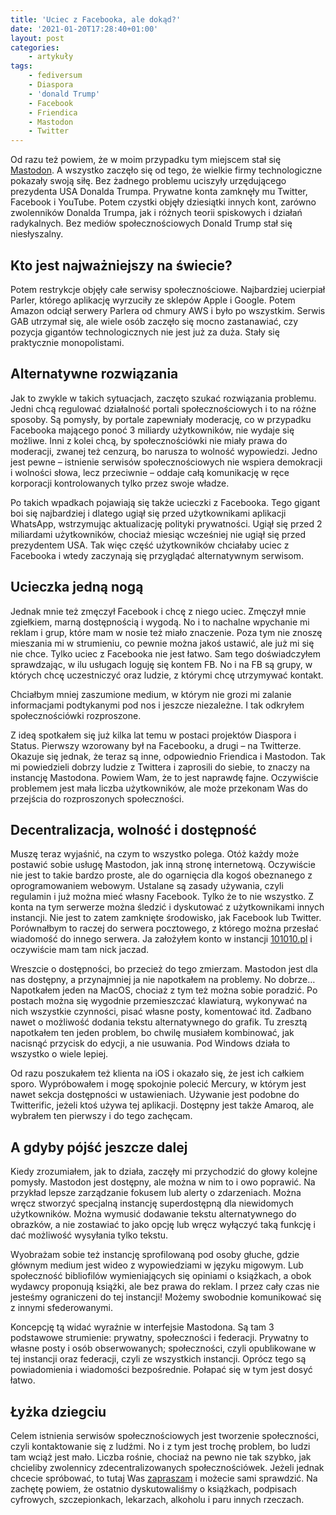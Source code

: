 ```yaml
---
title: 'Uciec z Facebooka, ale dokąd?'
date: '2021-01-20T17:28:40+01:00'
layout: post
categories:
    - artykuły
tags:
    - fediversum
    - Diaspora
    - 'donald Trump'
    - Facebook
    - Friendica
    - Mastodon
    - Twitter
---
```


Od razu też powiem, że w moim przypadku tym miejscem stał się [Mastodon](https://101010.pl/@jaczad). A wszystko zaczęło się od tego, że wielkie firmy technologiczne pokazały swoją siłę. Bez żadnego problemu uciszyły urzędującego prezydenta USA Donalda Trumpa. Prywatne konta zamknęły mu Twitter, Facebook i YouTube. Potem czystki objęły dziesiątki innych kont, zarówno zwolenników Donalda Trumpa, jak i różnych teorii spiskowych i działań radykalnych. Bez mediów społecznościowych Donald Trump stał się niesłyszalny.

## Kto jest najważniejszy na świecie?

Potem restrykcje objęły całe serwisy społecznościowe. Najbardziej ucierpiał Parler, którego aplikację wyrzuciły ze sklepów Apple i Google. Potem Amazon odciął serwery Parlera od chmury AWS i było po wszystkim. Serwis GAB utrzymał się, ale wiele osób zaczęło się mocno zastanawiać, czy pozycja gigantów technologicznych nie jest już za duża. Stały się praktycznie monopolistami.

## Alternatywne rozwiązania

Jak to zwykle w takich sytuacjach, zaczęto szukać rozwiązania problemu. Jedni chcą regulować działalność portali społecznościowych i to na różne sposoby. Są pomysły, by portale zapewniały moderację, co w przypadku Facebooka mającego ponoć 3 miliardy użytkowników, nie wydaje się możliwe. Inni z kolei chcą, by społecznościówki nie miały prawa do moderacji, zwanej też cenzurą, bo narusza to wolność wypowiedzi. Jedno jest pewne – istnienie serwisów społecznościowych nie wspiera demokracji i wolności słowa, lecz przeciwnie – oddaje całą komunikację w ręce korporacji kontrolowanych tylko przez swoje władze.

Po takich wpadkach pojawiają się także ucieczki z Facebooka. Tego gigant boi się najbardziej i dlatego ugiął się przed użytkownikami aplikacji WhatsApp, wstrzymując aktualizację polityki prywatności. Ugiął się przed 2 miliardami użytkowników, chociaż miesiąc wcześniej nie ugiął się przed prezydentem USA. Tak więc część użytkowników chciałaby uciec z Facebooka i wtedy zaczynają się przyglądać alternatywnym serwisom.

## Ucieczka jedną nogą

Jednak mnie też zmęczył Facebook i chcę z niego uciec. Zmęczył mnie zgiełkiem, marną dostępnością i wygodą. No i to nachalne wpychanie mi reklam i grup, które mam w nosie też miało znaczenie. Poza tym nie znoszę mieszania mi w strumieniu, co pewnie można jakoś ustawić, ale już mi się nie chce. Tylko uciec z Facebooka nie jest łatwo. Sam tego doświadczyłem sprawdzając, w ilu usługach loguję się kontem FB. No i na FB są grupy, w których chcę uczestniczyć oraz ludzie, z którymi chcę utrzymywać kontakt.

Chciałbym mniej zaszumione medium, w którym nie grozi mi zalanie informacjami podtykanymi pod nos i jeszcze niezależne. I tak odkryłem społecznościówki rozproszone.

Z ideą spotkałem się już kilka lat temu w postaci projektów Diaspora i Status. Pierwszy wzorowany był na Facebooku, a drugi – na Twitterze. Okazuje się jednak, że teraz są inne, odpowiednio Friendica i Mastodon. Tak mi powiedzieli dobrzy ludzie z Twittera i zaprosili do siebie, to znaczy na instancję Mastodona. Powiem Wam, że to jest naprawdę fajne. Oczywiście problemem jest mała liczba użytkowników, ale może przekonam Was do przejścia do rozproszonych społeczności.

## Decentralizacja, wolność i dostępność

Muszę teraz wyjaśnić, na czym to wszystko polega. Otóż każdy może postawić sobie usługę Mastodon, jak inną stronę internetową. Oczywiście nie jest to takie bardzo proste, ale do ogarnięcia dla kogoś obeznanego z oprogramowaniem webowym. Ustalane są zasady używania, czyli regulamin i już można mieć własny Facebook. Tylko że to nie wszystko. Z konta na tym serwerze można śledzić i dyskutować z użytkownikami innych instancji. Nie jest to zatem zamknięte środowisko, jak Facebook lub Twitter. Porównałbym to raczej do serwera pocztowego, z którego można przesłać wiadomość do innego serwera. Ja założyłem konto w instancji [101010.pl](https://101010.pl/) i oczywiście mam tam nick jaczad.

Wreszcie o dostępności, bo przecież do tego zmierzam. Mastodon jest dla nas dostępny, a przynajmniej ja nie napotkałem na problemy. No dobrze… Napotkałem jeden na MacOS, chociaż z tym też można sobie poradzić. Po postach można się wygodnie przemieszczać klawiaturą, wykonywać na nich wszystkie czynności, pisać własne posty, komentować itd. Zadbano nawet o możliwość dodania tekstu alternatywnego do grafik. Tu zresztą napotkałem ten jeden problem, bo chwilę musiałem kombinować, jak nacisnąć przycisk do edycji, a nie usuwania. Pod Windows działa to wszystko o wiele lepiej.

Od razu poszukałem też klienta na iOS i okazało się, że jest ich całkiem sporo. Wypróbowałem i mogę spokojnie polecić Mercury, w którym jest nawet sekcja dostępności w ustawieniach. Używanie jest podobne do Twitterific, jeżeli ktoś używa tej aplikacji. Dostępny jest także Amaroq, ale wybrałem ten pierwszy i do tego zachęcam.

## A gdyby pójść jeszcze dalej

Kiedy zrozumiałem, jak to działa, zaczęły mi przychodzić do głowy kolejne pomysły. Mastodon jest dostępny, ale można w nim to i owo poprawić. Na przykład lepsze zarządzanie fokusem lub alerty o zdarzeniach. Można wręcz stworzyć specjalną instancję superdostępną dla niewidomych użytkowników. Można wymusić dodawanie tekstu alternatywnego do obrazków, a nie zostawiać to jako opcję lub wręcz wyłączyć taką funkcję i dać możliwość wysyłania tylko tekstu.

Wyobrażam sobie też instancję sprofilowaną pod osoby głuche, gdzie głównym medium jest wideo z wypowiedziami w języku migowym. Lub społeczność bibliofilów wymieniających się opiniami o książkach, a obok wydawcy proponują książki, ale bez prawa do reklam. I przez cały czas nie jesteśmy ograniczeni do tej instancji! Możemy swobodnie komunikować się z innymi sfederowanymi.

Koncepcję tą widać wyraźnie w interfejsie Mastodona. Są tam 3 podstawowe strumienie: prywatny, społeczności i federacji. Prywatny to własne posty i osób obserwowanych; społeczności, czyli opublikowane w tej instancji oraz federacji, czyli ze wszystkich instancji. Oprócz tego są powiadomienia i wiadomości bezpośrednie. Połapać się w tym jest dosyć łatwo.

## Łyżka dziegciu

Celem istnienia serwisów społecznościowych jest tworzenie społeczności, czyli kontaktowanie się z ludźmi. No i z tym jest trochę problem, bo ludzi tam wciąż jest mało. Liczba rośnie, chociaż na pewno nie tak szybko, jak chcieliby zwolennicy zdecentralizowanych społecznościówek. Jeżeli jednak chcecie spróbować, to tutaj Was [zapraszam](https://101010.pl/invite/oXbriYAE) i możecie sami sprawdzić. Na zachętę powiem, że ostatnio dyskutowaliśmy o książkach, podpisach cyfrowych, szczepionkach, lekarzach, alkoholu i paru innych rzeczach.